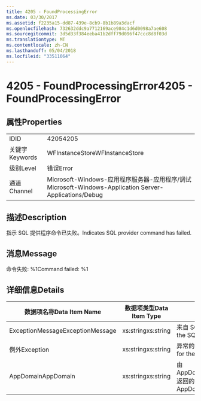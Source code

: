 ```yaml
---
title: 4205 - FoundProcessingError
ms.date: 03/30/2017
ms.assetid: f2235a15-dd87-439e-8cb9-8b1b89a3dacf
ms.openlocfilehash: 732632ddc9a7712169ace984c1d6d0098a7ae608
ms.sourcegitcommit: 3d5d33f384eeba41b2dff79d096f47ccc8d8f03d
ms.translationtype: MT
ms.contentlocale: zh-CN
ms.lasthandoff: 05/04/2018
ms.locfileid: "33511064"
---
```

# <a name="4205---foundprocessingerror"></a><span data-ttu-id="bb775-102">4205 - FoundProcessingError</span><span class="sxs-lookup"><span data-stu-id="bb775-102">4205 - FoundProcessingError</span></span>
## <a name="properties"></a><span data-ttu-id="bb775-103">属性</span><span class="sxs-lookup"><span data-stu-id="bb775-103">Properties</span></span>  
  
|||  
|-|-|  
|<span data-ttu-id="bb775-104">ID</span><span class="sxs-lookup"><span data-stu-id="bb775-104">ID</span></span>|<span data-ttu-id="bb775-105">4205</span><span class="sxs-lookup"><span data-stu-id="bb775-105">4205</span></span>|  
|<span data-ttu-id="bb775-106">关键字</span><span class="sxs-lookup"><span data-stu-id="bb775-106">Keywords</span></span>|<span data-ttu-id="bb775-107">WFInstanceStore</span><span class="sxs-lookup"><span data-stu-id="bb775-107">WFInstanceStore</span></span>|  
|<span data-ttu-id="bb775-108">级别</span><span class="sxs-lookup"><span data-stu-id="bb775-108">Level</span></span>|<span data-ttu-id="bb775-109">错误</span><span class="sxs-lookup"><span data-stu-id="bb775-109">Error</span></span>|  
|<span data-ttu-id="bb775-110">通道</span><span class="sxs-lookup"><span data-stu-id="bb775-110">Channel</span></span>|<span data-ttu-id="bb775-111">Microsoft-Windows-应用程序服务器-应用程序/调试</span><span class="sxs-lookup"><span data-stu-id="bb775-111">Microsoft-Windows-Application Server-Applications/Debug</span></span>|  
  
## <a name="description"></a><span data-ttu-id="bb775-112">描述</span><span class="sxs-lookup"><span data-stu-id="bb775-112">Description</span></span>  
 <span data-ttu-id="bb775-113">指示 SQL 提供程序命令已失败。</span><span class="sxs-lookup"><span data-stu-id="bb775-113">Indicates SQL provider command has failed.</span></span>  
  
## <a name="message"></a><span data-ttu-id="bb775-114">消息</span><span class="sxs-lookup"><span data-stu-id="bb775-114">Message</span></span>  
 <span data-ttu-id="bb775-115">命令失败: %1</span><span class="sxs-lookup"><span data-stu-id="bb775-115">Command failed: %1</span></span>  
  
## <a name="details"></a><span data-ttu-id="bb775-116">详细信息</span><span class="sxs-lookup"><span data-stu-id="bb775-116">Details</span></span>  
  
|<span data-ttu-id="bb775-117">数据项名称</span><span class="sxs-lookup"><span data-stu-id="bb775-117">Data Item Name</span></span>|<span data-ttu-id="bb775-118">数据项类型</span><span class="sxs-lookup"><span data-stu-id="bb775-118">Data Item Type</span></span>|<span data-ttu-id="bb775-119">描述</span><span class="sxs-lookup"><span data-stu-id="bb775-119">Description</span></span>|  
|--------------------|--------------------|-----------------|  
|<span data-ttu-id="bb775-120">ExceptionMessage</span><span class="sxs-lookup"><span data-stu-id="bb775-120">ExceptionMessage</span></span>|<span data-ttu-id="bb775-121">xs:string</span><span class="sxs-lookup"><span data-stu-id="bb775-121">xs:string</span></span>|<span data-ttu-id="bb775-122">来自 SQL 异常的消息。</span><span class="sxs-lookup"><span data-stu-id="bb775-122">The message from the SQL exception.</span></span>|  
|<span data-ttu-id="bb775-123">例外</span><span class="sxs-lookup"><span data-stu-id="bb775-123">Exception</span></span>|<span data-ttu-id="bb775-124">xs:string</span><span class="sxs-lookup"><span data-stu-id="bb775-124">xs:string</span></span>|<span data-ttu-id="bb775-125">异常的异常详细信息</span><span class="sxs-lookup"><span data-stu-id="bb775-125">The exception details for the exception</span></span>|  
|<span data-ttu-id="bb775-126">AppDomain</span><span class="sxs-lookup"><span data-stu-id="bb775-126">AppDomain</span></span>|<span data-ttu-id="bb775-127">xs:string</span><span class="sxs-lookup"><span data-stu-id="bb775-127">xs:string</span></span>|<span data-ttu-id="bb775-128">由 AppDomain.CurrentDomain.FriendlyName 返回的字符串。</span><span class="sxs-lookup"><span data-stu-id="bb775-128">The string returned by AppDomain.CurrentDomain.FriendlyName.</span></span>|
